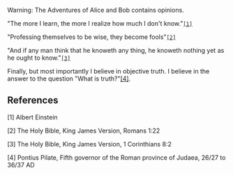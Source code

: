 Warning: The Adventures of Alice and Bob contains opinions.

"The more I learn, the more I realize how much I don't know."[`[1]`](#1)

"Professing themselves to be wise, they become fools"[`[2]`](#2)

"And if any man think that he knoweth any thing, he knoweth nothing yet as he ought to know."[`[3]`](#3)

Finally, but most importantly I believe in objective truth. I believe in the answer to the question "What is truth?"[[4]](#4).

## References

<a id="1">[1]</a>
Albert Einstein

<a id="2">[2]</a>
The Holy Bible, King James Version,
Romans 1:22

<a id="3">[3]</a>
The Holy Bible, King James Version,
1 Corinthians 8:2

<a id="4">[4]</a>
Pontius Pilate,
Fifth governor of the Roman province of Judaea, 26/27 to 36/37 AD
